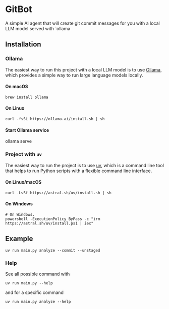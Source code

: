 # GitBot
A simple AI agent that will create git commit messages for you with a local LLM model served with `ollama

## Installation
### Ollama
The easiest way to run this project with a local LLM model is to use [Ollama](https://ollama.com/), which provides a simple way to run large language models locally.
#### On macOS
```shell
brew install ollama
```

#### On Linux
```shell
curl -fsSL https://ollama.ai/install.sh | sh
```

#### Start Ollama service
ollama serve

### Project with `uv`
The easiest way to run the project is to use [uv](https://astral.sh/), which is a command line tool that helps to run Python scripts with a flexible command line interface.
#### On Linux/macOS
```shell
curl -LsSf https://astral.sh/uv/install.sh | sh
```

#### On Windows
```shell
# On Windows.
powershell -ExecutionPolicy ByPass -c "irm https://astral.sh/uv/install.ps1 | iex"
```

## Example
```shell
uv run main.py analyze --commit --unstaged
```

### Help
See all possible command with 
```shell
uv run main.py --help
```

and for a specific command
```shell
uv run main.py analyze --help
```